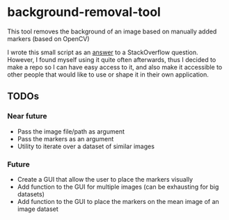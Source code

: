 # background-removal-tool
This tool removes the background of an image based on manually added markers (based on OpenCV)

I wrote this small script as an [answer](https://stackoverflow.com/a/43545744/4618605) to a StackOverflow question. However, I found myself using it quite often afterwards, thus I decided to make a repo so I can have easy access to it, and also make it accessible to other people that would like to use or shape it in their own application.

## TODOs
### Near future
* Pass the image file/path as argument
* Pass the markers as an argument
* Utility to iterate over a dataset of similar images

### Future
* Create a GUI that allow the user to place the markers visually
* Add function to the GUI for multiple images (can be exhausting for big datasets)
* Add function to the GUI to place the markers on the mean image of an image dataset
